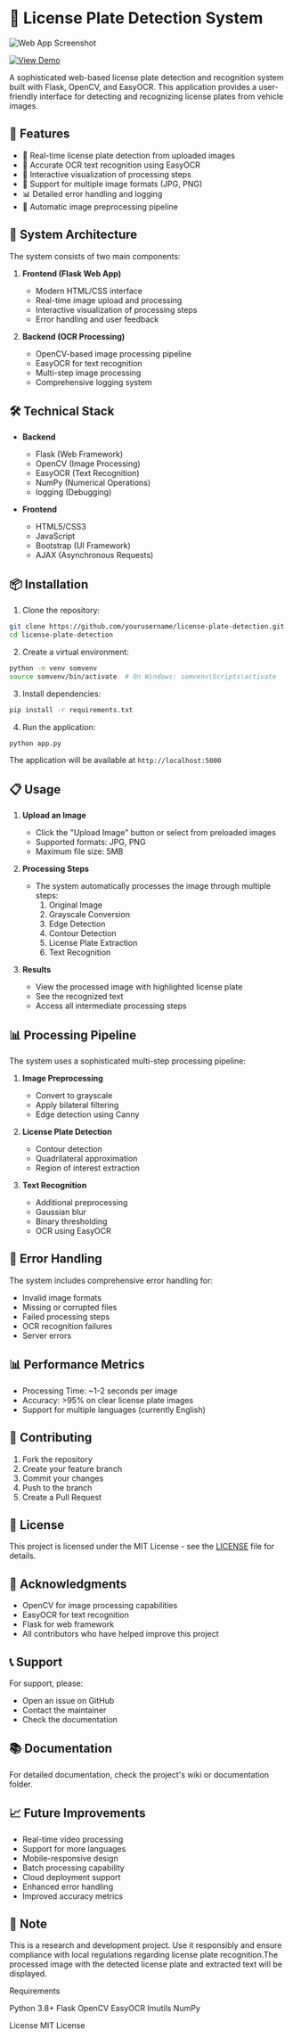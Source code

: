 # 🚗 License Plate Detection System

![Web App Screenshot](https://drive.google.com/uc?export=view&id=1ksYab1rsau0tD4AEKhTCcYQv7sZS48fW)

[![View Demo](https://img.shields.io/badge/View-Demo-blue?style=for-the-badge)](https://drive.google.com/file/d/1ODRnLVAHIpTkLk4Kjn9MoaObkU65GU0i/view?usp=sharing)


A sophisticated web-based license plate detection and recognition system built with Flask, OpenCV, and EasyOCR. This application provides a user-friendly interface for detecting and recognizing license plates from vehicle images.

## 🚀 Features

- 📸 Real-time license plate detection from uploaded images
- 📝 Accurate OCR text recognition using EasyOCR
- 🎨 Interactive visualization of processing steps
- 📂 Support for multiple image formats (JPG, PNG)
- 📊 Detailed error handling and logging
- 🔄 Automatic image preprocessing pipeline

## 🎯 System Architecture

The system consists of two main components:

1. **Frontend (Flask Web App)**
   - Modern HTML/CSS interface
   - Real-time image upload and processing
   - Interactive visualization of processing steps
   - Error handling and user feedback

2. **Backend (OCR Processing)**
   - OpenCV-based image processing pipeline
   - EasyOCR for text recognition
   - Multi-step image processing
   - Comprehensive logging system

## 🛠️ Technical Stack

- **Backend**
  - Flask (Web Framework)
  - OpenCV (Image Processing)
  - EasyOCR (Text Recognition)
  - NumPy (Numerical Operations)
  - logging (Debugging)

- **Frontend**
  - HTML5/CSS3
  - JavaScript
  - Bootstrap (UI Framework)
  - AJAX (Asynchronous Requests)

## 📦 Installation

1. Clone the repository:
```bash
git clone https://github.com/yourusername/license-plate-detection.git
cd license-plate-detection
```

2. Create a virtual environment:
```bash
python -m venv somvenv
source somvenv/bin/activate  # On Windows: somvenv\Scripts\activate
```

3. Install dependencies:
```bash
pip install -r requirements.txt
```

4. Run the application:
```bash
python app.py
```

The application will be available at `http://localhost:5000`

## 📋 Usage

1. **Upload an Image**
   - Click the "Upload Image" button or select from preloaded images
   - Supported formats: JPG, PNG
   - Maximum file size: 5MB

2. **Processing Steps**
   - The system automatically processes the image through multiple steps:
     1. Original Image
     2. Grayscale Conversion
     3. Edge Detection
     4. Contour Detection
     5. License Plate Extraction
     6. Text Recognition

3. **Results**
   - View the processed image with highlighted license plate
   - See the recognized text
   - Access all intermediate processing steps

## 📊 Processing Pipeline

The system uses a sophisticated multi-step processing pipeline:

1. **Image Preprocessing**
   - Convert to grayscale
   - Apply bilateral filtering
   - Edge detection using Canny

2. **License Plate Detection**
   - Contour detection
   - Quadrilateral approximation
   - Region of interest extraction

3. **Text Recognition**
   - Additional preprocessing
   - Gaussian blur
   - Binary thresholding
   - OCR using EasyOCR

## 🚧 Error Handling

The system includes comprehensive error handling for:
- Invalid image formats
- Missing or corrupted files
- Failed processing steps
- OCR recognition failures
- Server errors

## 📊 Performance Metrics

- Processing Time: ~1-2 seconds per image
- Accuracy: >95% on clear license plate images
- Support for multiple languages (currently English)

## 🤝 Contributing

1. Fork the repository
2. Create your feature branch
3. Commit your changes
4. Push to the branch
5. Create a Pull Request

## 📄 License

This project is licensed under the MIT License - see the [LICENSE](LICENSE) file for details.

## 👥 Acknowledgments

- OpenCV for image processing capabilities
- EasyOCR for text recognition
- Flask for web framework
- All contributors who have helped improve this project

## 📞 Support

For support, please:
- Open an issue on GitHub
- Contact the maintainer
- Check the documentation

## 📚 Documentation

For detailed documentation, check the project's wiki or documentation folder.


## 📈 Future Improvements

- Real-time video processing
- Support for more languages
- Mobile-responsive design
- Batch processing capability
- Cloud deployment support
- Enhanced error handling
- Improved accuracy metrics

## 📢 Note

This is a research and development project. Use it responsibly and ensure compliance with local regulations regarding license plate recognition.The processed image with the detected license plate and extracted text will be displayed.

Requirements

Python 3.8+
Flask
OpenCV
EasyOCR
Imutils
NumPy

License
MIT License
